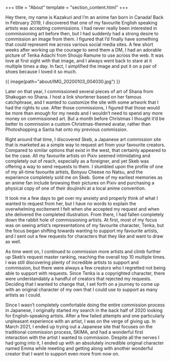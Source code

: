 +++
title = "About"
template = "section_content.html"
+++

Hey there, my name is Kazakuri and I’m an anime fan born in Canada! Back in February 2019, I discovered that one of my favourite English speaking artists was accepting commissions. I had never really been interested in commissioning art before then, but I had suddenly had a strong desire to commission an image from them. I figured that I’d finally have something that could represent me across various social media sites. A few short weeks after working up the courage to send them a DM, I had an adorable picture of Tenka Adachi from Shoujo Ramune to use across the web. It was love at first sight with that image, and I always went back to stare at it multiple times a day. In fact, I simplified the image and put it on a pair of shoes because I loved it so much.

{{ image(path="about/IMG_20200103_004030.jpg") }}

Later on that year, I commissioned several pieces of art of Shana from Shakugan no Shana. I host a link shortener based on her famous catchphrase, and I wanted to customize the site with some artwork that I had the rights to use. After those commissions, I figured that those would be more than enough for my needs and I wouldn’t need to spend any more money on commissioned art. But a month before Christmas I thought it’d be better to commission a custom Christmas-themed avatar, rather than Photoshopping a Santa hat onto my previous commission.

Right around that time, I discovered Skeb, a Japanese art commission site that is marketed as a simple way to request art from your favourite creators. Compared to similar options that exist in the west, that certainly appeared to be the case. All my favourite artists on Pixiv seemed intimidating and completely out of reach, especially as a foreigner, and yet Skeb was offering a way to send requests to them. I stumbled upon the profile of one of my all-time favourite artists, Bonyuu Cheese no Natsu, and the experience completely sold me on Skeb. Some of my earliest memories as an anime fan include browsing their pictures on Pixiv and purchasing a physical copy of one of their doujinshi at a local anime convention.

It took me a few days to get over my anxiety and properly think of what I wanted to request from her, but I have no words to explain the overwhelming excitement I felt when she accepted my request and when she delivered the completed illustration. From there, I had fallen completely down the rabbit hole of commissioning artists. At first, most of my focus was on seeing artist’s representations of my favourite character, Tenka, but the focus began shifting towards wanting to support my favourite artists, and I sent out a few requests for characters that they like and want to draw as well.

As time went on, I continued to commission more artists and climb further up Skeb’s request master ranking, reaching the overall top 10 multiple times. I was still discovering plenty of incredible artists to support and commission, but there were always a few creators who I regretted not being able to support with requests. Since Tenka is a copyrighted character, there were understandably a handful of creators that rejected my requests. Deciding that I wanted to change that, I set forth on a journey to come up with an original character of my own that I could use to support as many artists as I could.

Since I wasn’t completely comfortable doing the entire commission process in Japanese, I originally started my search in the back half of 2020 looking for English-speaking artists. After a few failed attempts and one particularly unpleasant experience with an artist, I was on the verge of giving up. In March 2021, I ended up trying out a Japanese site that focuses on the traditional commission process, SKIMA, and had a wonderful first interaction with the artist I wanted to commission. Despite all the nerves I had going into it, I ended up with an absolutely incredible original character named Emma while meeting and getting along with another wonderful creator that I want to support even more from now on.